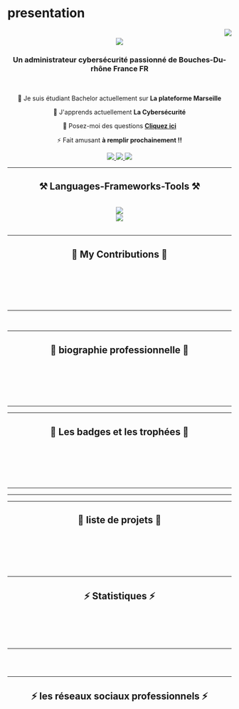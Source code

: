 # presentation

<img align="right" src="https://visitor-badge.laobi.icu/badge?page_id=mohammed-zelmati.presentation" />

<h1 align="center">
    <img src="https://readme-typing-svg.herokuapp.com/?font=Righteous&size=35&center=true&vCenter=true&width=500&height=70&duration=4000&lines=Salut!+👋;+Je+suis+Mohammed+ZELMATI+!;" />
</h1>

<h3 align="center">Un administrateur cybersécurité passionné  de Bouches-Du-rhône France FR</h3>

<br/>

<div align="center">
 
 🔭 Je suis étudiant Bachelor actuellement sur **La plateforme Marseille**
 
 🌱 J'apprends actuellement **La Cybersécurité**

💬 Posez-moi des questions  **[Cliquez ici](https://github.com/mohammed-zelmati/presentation/issues)**

⚡ Fait amusant **à remplir prochainement !!**
 </div>
 
<div align="center">
  <a href="mailto:mohammed.zelmati@laplateforme.io">
    <img src="https://img.shields.io/badge/Gmail-333333?style=for-the-badge&logo=gmail&logoColor=red" />
  </a>
  <a href="https://linkedin.com/in/Mohammed-ZELMATI" target="_blank">
    <img src="https://img.shields.io/badge/LinkedIn-0077B5?style=for-the-badge&logo=linkedin&logoColor=white" target="_blank" />
  </a>
  <a href="https://ZELMAT.github.io" target="_blank">
     <img src="https://img.shields.io/badge/Portfolio-FF5722?style=for-the-badge&logo=todoist&logoColor=white" target="_blank" /> 
  </a>
</div>

 <hr/>
 
<h2 align="center">⚒️ Languages-Frameworks-Tools ⚒️</h2>
<br/>
<div align="center" background="white">
    <img src="https://skillicons.dev/icons?i=css,html,bootstrap,vscode,figma,git,github,debian" /><br>
    <img src="https://skillicons.dev/icons?i=python,javascript,php,mysql,bash,c#,java" />
</div>

<br/>
<hr/>

<div align="center">
  <h2>🐍 My Contributions 🐍</h2>
  <br>
  <!--img alt="snake eating my contributions" src="https://raw.githubusercontent.com/ZELMAT/Mohammed-ZELMATI/output/github-contribution-grid-snake.svg" /-->
 
  <br/><br/><br/>
</div>

<hr/>

<br/>
<hr/>

<div align="center">
  <h2>🐍 biographie professionnelle 🐍</h2>
  <br>
  <!--img alt="snake eating my contributions" src="https://raw.githubusercontent.com/ZELMAT/Mohammed-ZELMATI/output/github-contribution-grid-snake.svg" /-->
 
  <br/><br/><br/>
</div>

<hr/>

<hr/>

<div align="center">
  <h2>🐍 Les badges et les trophées 🐍</h2>
  <br>
  <!--img alt="snake eating my contributions" src="https://raw.githubusercontent.com/ZELMAT/Mohammed-ZELMATI/output/github-contribution-grid-snake.svg" /-->
 
  <br/><br/><br/>
</div>

<hr/>

<hr/>

<hr/>

<div align="center">
  <h2>🐍 liste de projets 🐍</h2>
  <br>
  <!--img alt="snake eating my contributions" src="https://raw.githubusercontent.com/ZELMAT/Mohammed-ZELMATI/output/github-contribution-grid-snake.svg" /-->
 
  <br/><br/><br/>
</div>

<hr/>

<h2 align="center">⚡ Statistiques ⚡</h2>
<br>
<!--div align=center>
  <img width=390 src="https://github-readme-streak-stats-ZELMAT.app/?user=salesp07&count_private=true&theme=react&border_radius=10" alt="streak stats"/>
   <br/>
  <img width=325 align="center" src="https://github-readme-statistiques-ZELMAT.app/api/top-langs/?username=Mohammed-ZELMATI&hide=HTML&langs_count=8&layout=compact&theme=react&border_radius=10&size_weight=0.5&count_weight=0.5&exclude_repo=github-readme-statistiques" alt="top langs" />
</div-->

<br/><br/>

<hr/>

<br/>

<br/>
<hr/>

<h2 align="center">⚡ les réseaux sociaux professionnels ⚡</h2>
<br>

